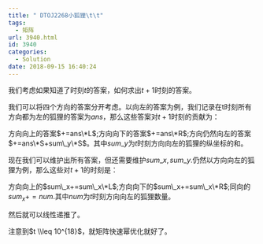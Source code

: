 ```yaml
---
title: " DTOJ2268小狐狸\t\t"
tags:
  - 矩阵
url: 3940.html
id: 3940
categories:
  - Solution
date: 2018-09-15 16:40:24
---
```


我们考虑如果知道了时刻$t$的答案，如何求出$t+1$时刻的答案。

我们可以将四个方向的答案分开考虑。以向左的答案为例，我们记录在t时刻所有方向都为左的狐狸的答案为$ans$，那么这些答案对$t+1$时刻的贡献为：

方向向上的答案$+=ans\*L$;方向向下的答案$+=ans\*R$;方向仍然向左的答案$+=ans\*S+sum\_y\*S$。其中$sum\_y$为$t$时刻方向向左的狐狸的纵坐标的和。

现在我们可以维护出所有答案，但还需要维护$sum\_x,sum\_y$.仍然以方向向左的狐狸为例，那么这些对$t+1$的时刻是：

方向向上的$sum\_x+=sum\_x\*L$;方向向下的$sum\_x+=sum\_x\*R$;同向的$sum_x+=num$.其中$num$为$t$时刻方向向左的狐狸数量。

然后就可以线性递推了。

注意到$t \\leq 10^{18}$，就矩阵快速幂优化就好了。